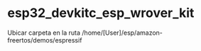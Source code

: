 # esp32_devkitc_esp_wrover_kit
Ubicar carpeta en la ruta /home/[User]/esp/amazon-freertos/demos/espressif

